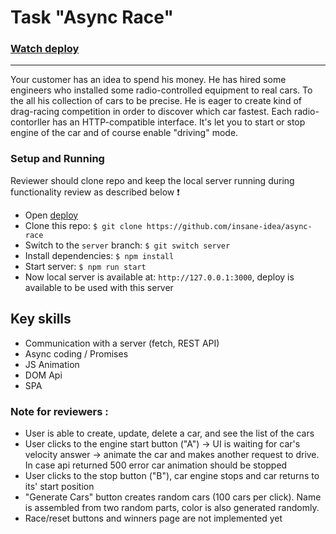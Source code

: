 # Task "Async Race"  

### [Watch deploy](https://insane-idea.github.io/async-race/)  
---  

Your customer has an idea to spend his money. He has hired some engineers who installed some radio-controlled equipment to real cars. To the all his collection of cars to be precise. He is eager to create kind of drag-racing competition in order to discover which car fastest. 
Each radio-contorller has an HTTP-compatible interface. It's let you to start or stop engine of the car and of course enable "driving" mode.

### Setup and Running

Reviewer should clone repo and keep the local server running during functionality review as described below :exclamation: 

- Open [deploy](https://insane-idea.github.io/async-race/)  
- Clone this repo: `$ git clone https://github.com/insane-idea/async-race`
- Switch to the `server` branch: `$ git switch server`
- Install dependencies: `$ npm install`
- Start server: `$ npm run start`
- Now local server is available at: `http://127.0.0.1:3000`, deploy is available to be used with this server   

## Key skills
- Сommunication with a server (fetch, REST API)
- Async coding / Promises
- JS Animation 
- DOM Api
- SPA 


### Note for reviewers :
- User is able to create, update, delete a car, and see the list of the cars
- User clicks to the engine start button ("A") -> UI is waiting for car's velocity answer -> animate the car and makes another request to drive. In case api returned 500 error car animation should be stopped
- User clicks to the stop button ("B"), car engine stops and car returns to its' start position
- "Generate Cars" button creates random cars (100 cars per click). Name is assembled from two random parts, color is also generated randomly.
- Race/reset buttons and winners page are not implemented yet  
